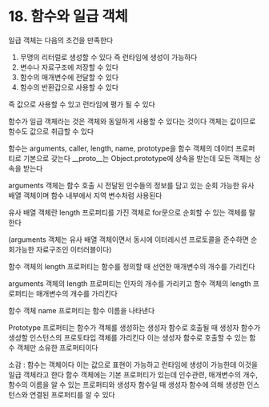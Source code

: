 # 18. 함수와 일급 객체

일급 객체는 다음의 조건을 만족한다

1. 무명의 리터럴로 생성할 수 있다 즉 런타임에 생성이 가능하다
2. 변수나 자료구조에 저장할 수 있다
3. 함수의 매개변수에 전달할 수 있다
4. 함수의 반환갑으로 사용할 수 있다

즉 값으로 사용할 수 있고 런타임에 평가 될 수 있다

함수가 일급 객체라는 것은 객체와 동일하게 사용할 수 있다는 것이다 객체는 값이므로 함수도 값으로 취급할 수 있다

함수는  arguments, caller, length, name, prototype을 함수 객체의 데이터 프로퍼티로 기본으로 갖는다 __proto__는  Object.prototype에 상속을 받는데 모든 객체는 상속을 받는다

arguments 객체는 함수 호출 시 전달된 인수들의 정보를 담고 있는 순회 가능한 유사 배열 객체이며 함수 내부에서 지역 변수처럼 사용된다

유사 배열 객체란 length 프로퍼티를 가진 객체로 for문으로 순회할 수 있는 객체를 말한다

(arguments 객체는 유사 배열 객체이면서 동시에 이터레시션 프로토콜을 준수하면 순회가능한 자료구조인 이터러블이다)

함수 객체의 length 프로퍼티는 함수를 정의할 때 선언한 매개변수의 개수를 가리킨다

arguments 객체의 length 프로퍼티는 인자의 개수를 가리키고 함수 객체의 length 프로퍼티는 매개변수의 개수를 가리킨다

함수 객체 name 프로퍼티는 함수 이름을 나타낸다

Prototype 프로퍼티는 함수가 객체를 생성하는 생성자 함수로 호출될 때 생성자 함수가 생성할 인스턴스의 프로토타입 객체를 가리킨다 이는 생성자 함수로 호출할 수 있는 함수 객체만 소유한 프로퍼티이다

소감 : 함수는 객체이다 이는 값으로 표현이 가능하고 런타임에 생성이 가능한데 이것을 일급 객체라고 한다 함수 객체에는 기본 프로퍼티가 있는데 인수관련, 매개변수의 개수, 함수의 이름을 알 수 있는 프로퍼티와 생성자 함수일 때 생성자 함수에 의해 생성한 인스턴스와 연결된 프로퍼티를 알 수 있다
